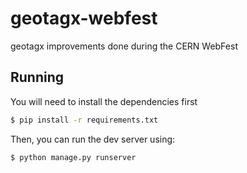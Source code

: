 geotagx-webfest
===============

geotagx improvements done during the CERN WebFest

Running
-------

You will need to install the dependencies first

```bash
$ pip install -r requirements.txt
```

Then, you can run the dev server using:

```bash
$ python manage.py runserver
```
